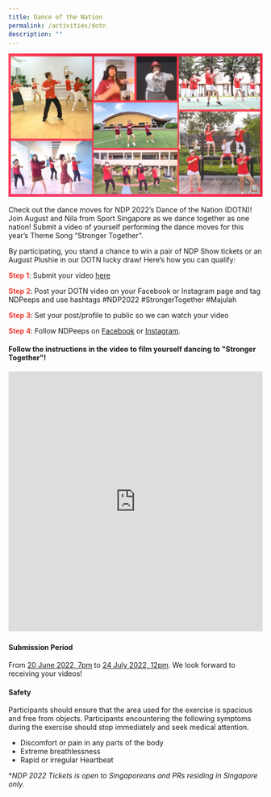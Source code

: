 ```yaml
---
title: Dance of the Nation
permalink: /activities/dotn
description: ""
---
```

![](/images/DOTN-Cover.jpg)

Check out the dance moves for NDP 2022’s Dance of the Nation (DOTN)! Join August and Nila from Sport Singapore as we dance together as one nation! Submit a video of yourself performing the dance moves for this year’s Theme Song “Stronger Together”.

By participating, you stand a chance to win a pair of NDP Show tickets or an August Plushie in our DOTN lucky draw! Here’s how you can qualify: 

**<font color="#ee3e35">Step 1</font>**: Submit your video <a href="https://unearthedproductions.com.sg/ndp-2022-dotn/" target="_blank">here</a> 

**<font color="#ee3e35">Step 2</font>**: Post your DOTN video on your Facebook or Instagram page and tag NDPeeps and use hashtags #NDP2022 #StrongerTogether #Majulah

**<font color="#ee3e35">Step 3</font>**: Set your post/profile to public so we can watch your video 

**<font color="#ee3e35">Step 4</font>**: Follow NDPeeps on <a href="https://www.facebook.com/NDPeeps" target="_blank">Facebook</a> or <a href="https://www.instagram.com/ndpeeps/?hl=en" target="_blank">Instagram</a>.


#### Follow the instructions in the video to film yourself dancing to "Stronger Together"!

<iframe width="100%" frameborder="0" height="515" src="https://www.youtube.com/embed/uoOK-y3YsHk" title="VOTN Instructions" frameborder="0" allowfullscreen></iframe>

#### Submission Period
From <u>20 June 2022, 7pm</u> to <u>24 July 2022, 12pm</u>. We look forward to receiving your videos!

#### Safety
Participants should ensure that the area used for the exercise is spacious and free from objects. Participants encountering the following symptoms during the exercise should stop immediately and seek medical attention.

- Discomfort or pain in any parts of the body
- Extreme breathlessness
- Rapid or irregular Heartbeat

**NDP 2022 Tickets is open to Singaporeans and PRs residing in Singapore only.*